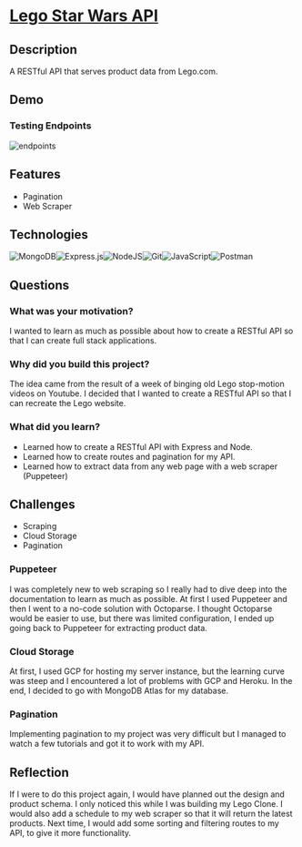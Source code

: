 # [Lego Star Wars API](https://rapidapi.com/nathankim137311/api/lego-star-wars-sets/)

## Description 
A RESTful API that serves product data from Lego.com.

## Demo
### Testing Endpoints
![endpoints](https://user-images.githubusercontent.com/46698958/153804952-60162e38-79bf-477c-b6a2-811abcec01a2.gif)

## Features
* Pagination
* Web Scraper

## Technologies 
![MongoDB](https://img.shields.io/badge/MongoDB-%234ea94b.svg?style=for-the-badge&logo=mongodb&logoColor=white)![Express.js](https://img.shields.io/badge/express.js-%23404d59.svg?style=for-the-badge&logo=express&logoColor=%2361DAFB)![NodeJS](https://img.shields.io/badge/node.js-6DA55F?style=for-the-badge&logo=node.js&logoColor=white)![Git](https://img.shields.io/badge/git-%23F05033.svg?style=for-the-badge&logo=git&logoColor=white)![JavaScript](https://img.shields.io/badge/javascript-%23323330.svg?style=for-the-badge&logo=javascript&logoColor=%23F7DF1E)![Postman](https://img.shields.io/badge/Postman-FF6C37?style=for-the-badge&logo=postman&logoColor=white)

## Questions

### What was your motivation? 
I wanted to learn as much as possible about how to create a RESTful API so that I can create full stack applications. 

### Why did you build this project? 
The idea came from the result of a week of binging old Lego stop-motion videos on Youtube. I decided that I wanted to create a RESTful API so that I can recreate the Lego website.

### What did you learn? 
* Learned how to create a RESTful API with Express and Node. 
* Learned how to create routes and pagination for my API. 
* Learned how to extract data from any web page with a web scraper (Puppeteer)
  
## Challenges 
* Scraping 
* Cloud Storage
* Pagination 

### Puppeteer 
I was completely new to web scraping so I really had to dive deep into the documentation to learn as much as possible. At first I used Puppeteer and then I went to a no-code solution with Octoparse. I thought Octoparse would be easier to use, but there was limited configuration, I ended up going back to Puppeteer for extracting product data. 

### Cloud Storage
At first, I used GCP for hosting my server instance, but the learning curve was steep and I encountered a lot of problems with GCP and Heroku. In the end, I decided to go with MongoDB Atlas for my database. 

### Pagination
Implementing pagination to my project was very difficult but I managed to watch a few tutorials and got it to work with my API.

## Reflection

If I were to do this project again, I would have planned out the design and product schema. I only noticed this while I was building my Lego Clone. I would also add a schedule to my web scraper so that it will return the latest products. Next time, I would add some sorting and filtering routes to my API, to give it more functionality.  

